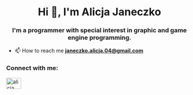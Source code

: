 <h1 align="center">Hi 👋, I'm Alicja Janeczko</h1>
<h3 align="center">I'm a programmer with special interest in graphic and game engine programming.</h3>

- 📫 How to reach me **janeczko.alicja.04@gmail.com**

<h3 align="left">Connect with me:</h3>
<p align="left">
<a href="https://linkedin.com/in/alicja-janeczko-18aa28222" target="blank"><img align="center" src="https://raw.githubusercontent.com/rahuldkjain/github-profile-readme-generator/master/src/images/icons/Social/linked-in-alt.svg" alt="alicja janeczko" height="30" width="40" /></a>
</p>

